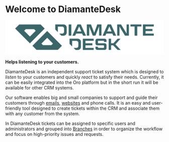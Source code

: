 # Welcome to DiamanteDesk

![Logo](img/logo.png)

**Helps listening to your customers.**

DiamanteDesk is an independent support ticket system which is designed to _listen_ to your customers and quickly _react_ to satisfy their needs. Currently, it can be easily integrated into the Oro platform but in the short run it will be available for other CRM systems.

Our software enables big and small companies to support and guide their customers through [emails](user-guide/channels/email-processing.md), [websites](user-guide/channels/portal.md) and phone calls. It is an easy and user-friendly tool designed to create tickets within the CRM and associate them with any customer from the system. 

In DiamanteDesk tickets can be assigned to specific users and administrators and grouped into [Branches](user-guide/branches.md) in order to organize the workflow and focus on high-priority issues and requests.
